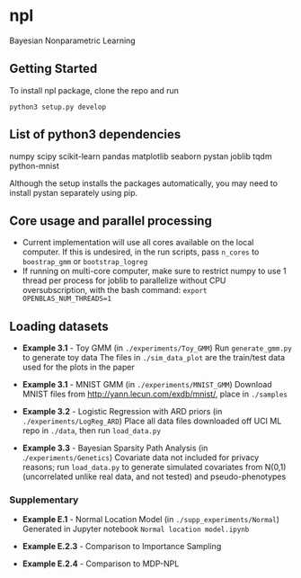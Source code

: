 # npl
Bayesian Nonparametric Learning



## Getting Started
To install npl package, clone the repo and run
```
python3 setup.py develop
```
## List of python3 dependencies
numpy
scipy
scikit-learn
pandas
matplotlib
seaborn
pystan
joblib
tqdm
python-mnist

Although the setup installs the packages automatically, you may need to install pystan separately using pip.


## Core usage and parallel processing
* Current implementation will use all cores available on the local computer. If this is undesired, in the run scripts, pass `n_cores` to `boostrap_gmm` or `bootstrap_logreg`
* If running on multi-core computer, make sure to restrict numpy to use 1 thread per process for joblib to parallelize without CPU oversubscription, with the bash command:
`export OPENBLAS_NUM_THREADS=1`

## Loading datasets

* __Example 3.1__ - Toy GMM (in `./experiments/Toy_GMM`)
Run `generate_gmm.py` to generate toy data
The files in `./sim_data_plot` are the train/test data used for the plots in the paper

* __Example 3.1__ - MNIST GMM (in `./experiments/MNIST_GMM`)
Download MNIST files from http://yann.lecun.com/exdb/mnist/, place in `./samples`

* __Example 3.2__ - Logistic Regression with ARD priors (in `./experiments/LogReg_ARD`)
Place all data files downloaded off UCI ML repo in  `./data`, then run `load_data.py`

* __Example 3.3__ - Bayesian Sparsity Path Analysis (in .`/experiments/Genetics`)
Covariate data not included for privacy reasons; run `load_data.py` to generate simulated covariates from N(0,1) (uncorrelated unlike real data, and not tested) and pseudo-phenotypes 

### Supplementary
* __Example E.1__ - Normal Location Model (in `./supp_experiments/Normal`)
Generated in Jupyter notebook `Normal location model.ipynb`

* __Example E.2.3__ - Comparison to Importance Sampling

* __Example E.2.4__ - Comparison to MDP-NPL
